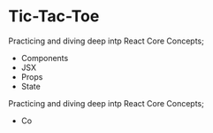 # Tic-Tac-Toe

Practicing and diving deep intp React Core Concepts; 
- Components
- JSX
- Props
- State


Practicing and diving deep intp React Core Concepts; 
- Co



